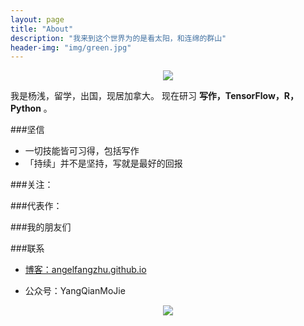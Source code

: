 ```yaml
---
layout: page
title: "About"
description: "我来到这个世界为的是看太阳，和连绵的群山"
header-img: "img/green.jpg"
---
```



<center>
    <p><img src="AngelFangZhu.github.io/img/logo_mojie.jpg" align="center"></p>
</center>

我是杨浅，留学，出国，现居加拿大。
现在研习 **写作，TensorFlow，R，Python** 。

###坚信
- 一切技能皆可习得，包括写作
- 「持续」并不是坚持，写就是最好的回报


###关注：



###代表作：


###我的朋友们


###联系

- [博客：angelfangzhu.github.io](angelfangzhu.github.io)

- 公众号：YangQianMoJie

<center>
    <p><img src="http://i173.photobucket.com/albums/w63/cnfeat/2015-08-29-2_zpsqj7po8eo.png" align="center"></p>
</center>






